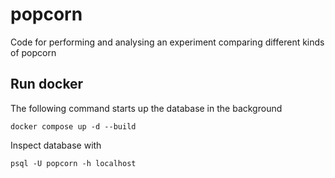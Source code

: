 # popcorn
Code for performing and analysing an experiment comparing different kinds of popcorn

## Run docker
The following command starts up the database in the background

`docker compose up -d --build`

Inspect database with 

`psql -U popcorn -h localhost`